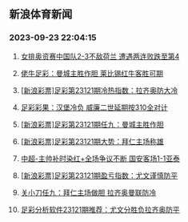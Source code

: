 ## 新浪体育新闻 
### 2023-09-23 22:04:15

1. [女排奥资赛中国队2-3不敌荷兰 遭遇两连败跌至第4](https://sports.sina.com.cn/others/volleyball/2023-09-22/doc-imznrcvy7506208.shtml)

2. [佬牛足彩：曼城主胜作胆 莱比锡红牛客胜可期](https://sports.sina.com.cn/l/2023-09-23/doc-imznryzr4785590.shtml)

3. [[新浪彩票]足彩第23121期冷热指数：拉齐奥防大冷](https://sports.sina.com.cn/l/2023-09-23/doc-imznryzp1716190.shtml)

4. [足彩彩果：汉堡冷负 威廉二世延期按310全对计](https://sports.sina.com.cn/l/2023-09-23/doc-imznryzr4783159.shtml)

5. [[新浪彩票]足彩第23121期任九：曼城主胜作胆](https://sports.sina.com.cn/l/2023-09-23/doc-imznryzr4784200.shtml)

6. [[新浪彩票]足彩第23121期大势：拜仁主场称雄](https://sports.sina.com.cn/l/2023-09-23/doc-imznryzt1560851.shtml)

7. [中超-主帅补时染红+全场争议不断 国安客场1-1亚泰](https://sports.sina.com.cn/china/j/2023-09-22/doc-imznqxqa7631501.shtml)

8. [[新浪彩票]足彩第23121期盈亏指数：尤文谨慎防平](https://sports.sina.com.cn/l/2023-09-23/doc-imznryzt1561714.shtml)

9. [关小刀任九：拜仁主场做胆 拉齐奥曼联防冷](https://sports.sina.com.cn/l/2023-09-23/doc-imznsrxm1257531.shtml)

10. [足彩分析软件23121期推荐：尤文分胜负拉齐奥防平](https://sports.sina.com.cn/l/2023-09-23/doc-imznryzq7039502.shtml)

